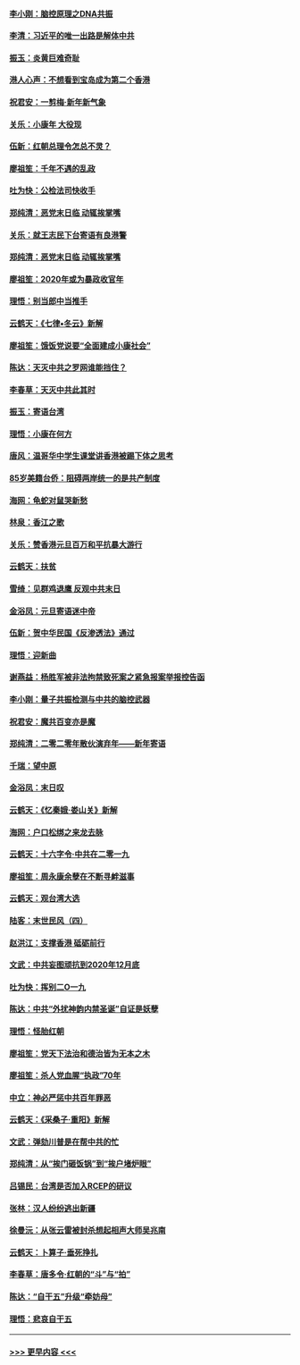 #### [李小刚：脑控原理之DNA共振](../pages/nsc993/n11780962.md?t=01101511) 
#### [李清：习近平的唯一出路是解体中共](../pages/nsc993/n11780866.md?t=01101511) 
#### [振玉：炎黄巨难奇耻](../pages/nsc993/n11779632.md?t=01101511) 
#### [港人心声：不想看到宝岛成为第二个香港](../pages/nsc993/n11778817.md?t=01101511) 
#### [祝君安：一剪梅‧新年新气象](../pages/nsc993/n11776340.md?t=01101511) 
#### [关乐：小康年 大役现](../pages/nsc993/n11774213.md?t=01101511) 
#### [伍新：红朝总理令怎总不灵？](../pages/nsc993/n11770813.md?t=01101511) 
#### [廖祖笙：千年不遇的乱政](../pages/nsc993/n11770373.md?t=01101511) 
#### [吐为快：公检法司快收手](../pages/nsc993/n11770359.md?t=01101511) 
#### [郑纯清：恶党末日临 动辄挨掌嘴](../pages/nsc993/n11769912.md?t=01101511) 
#### [关乐：就王志民下台寄语有良港警](../pages/nsc993/n11769903.md?t=01101511) 
#### [郑纯清：恶党末日临 动辄挨掌嘴](../pages/nsc993/n11769356.md?t=01101511) 
#### [廖祖笙：2020年或为暴政收官年](../pages/nsc993/n11768216.md?t=01101511) 
#### [理悟：别当郎中当推手](../pages/nsc993/n11768243.md?t=01101511) 
#### [云鹤天：《七律▪冬云》新解](../pages/nsc993/n11768204.md?t=01101511) 
#### [廖祖笙：饿饭党说要“全面建成小康社会”](../pages/nsc993/n11767482.md?t=01101511) 
#### [陈达：天灭中共之罗网谁能挡住？](../pages/nsc993/n11767465.md?t=01101511) 
#### [李春草：天灭中共此其时](../pages/nsc993/n11767452.md?t=01101511) 
#### [振玉：寄语台湾](../pages/nsc993/n11767432.md?t=01101511) 
#### [理悟：小康在何方](../pages/nsc993/n11767394.md?t=01101511) 
#### [唐风：温哥华中学生课堂讲香港被踢下体之思考](../pages/nsc993/n11766848.md?t=01101511) 
#### [85岁美籍台侨：阻碍两岸统一的是共产制度](../pages/nsc993/n11765043.md?t=01101511) 
#### [海网：龟蛇对鼠哭新愁](../pages/nsc993/n11764895.md?t=01101511) 
#### [林泉：香江之歌](../pages/nsc993/n11764415.md?t=01101511) 
#### [关乐：赞香港元旦百万和平抗暴大游行](../pages/nsc993/n11764382.md?t=01101511) 
#### [云鹤天：扶贫](../pages/nsc993/n11764245.md?t=01101511) 
#### [雪绮：见群鸡退鹰  反观中共末日](../pages/nsc993/n11762112.md?t=01101511) 
#### [金浴凤：元旦寄语迷中帝](../pages/nsc993/n11761788.md?t=01101511) 
#### [伍新：贺中华民国《反渗透法》通过](../pages/nsc993/n11761994.md?t=01101511) 
#### [理悟：迎新曲](../pages/nsc993/n11761152.md?t=01101511) 
#### [谢燕益：杨胜军被非法拘禁致死案之紧急报案举报控告函](../pages/nsc993/n11756134.md?t=01101511) 
#### [李小刚：量子共振检测与中共的脑控武器](../pages/nsc993/n11754518.md?t=01101511) 
#### [祝君安：魔共百变亦是魔](../pages/nsc993/n11754469.md?t=01101511) 
#### [郑纯清：二零二零年散伙演弃年——新年寄语](../pages/nsc993/n11754195.md?t=01101511) 
#### [千瑞：望中原](../pages/nsc993/n11754159.md?t=01101511) 
#### [金浴凤：末日叹](../pages/nsc993/n11752359.md?t=01101511) 
#### [云鹤天：《忆秦娥‧娄山关》新解](../pages/nsc993/n11752348.md?t=01101511) 
#### [海网：户口松绑之来龙去脉](../pages/nsc993/n11752328.md?t=01101511) 
#### [云鹤天：十六字令‧中共在二零一九](../pages/nsc993/n11752305.md?t=01101511) 
#### [廖祖笙：周永康余孽在不断寻衅滋事](../pages/nsc993/n11751013.md?t=01101511) 
#### [云鹤天：观台湾大选](../pages/nsc993/n11751007.md?t=01101511) 
#### [陆客：末世民风（四）](../pages/nsc993/n11749203.md?t=01101511) 
#### [赵洪江：支撑香港 砥砺前行](../pages/nsc993/n11748482.md?t=01101511) 
#### [文武：中共妄图顽抗到2020年12月底](../pages/nsc993/n11748446.md?t=01101511) 
#### [吐为快：挥别二O一九](../pages/nsc993/n11748411.md?t=01101511) 
#### [陈达：中共“外扰神韵内禁圣诞”自证是妖孽](../pages/nsc993/n11748226.md?t=01101511) 
#### [理悟：怪胎红朝](../pages/nsc993/n11748206.md?t=01101511) 
#### [廖祖笙：党天下法治和德治皆为无本之木](../pages/nsc993/n11748135.md?t=01101511) 
#### [廖祖笙：杀人党血腥“执政”70年](../pages/nsc993/n11745144.md?t=01101511) 
#### [中立：神必严惩中共百年罪恶](../pages/nsc993/n11744970.md?t=01101511) 
#### [云鹤天：《采桑子‧重阳》新解](../pages/nsc993/n11744948.md?t=01101511) 
#### [文武：弹劾川普是在帮中共的忙](../pages/nsc993/n11744758.md?t=01101511) 
#### [郑纯清：从“挨门砸饭锅”到“挨户堵炉眼”](../pages/nsc993/n11744745.md?t=01101511) 
#### [吕锡民：台湾是否加入RCEP的研议](../pages/nsc993/n11744701.md?t=01101511) 
#### [张林：汉人纷纷逃出新疆](../pages/nsc993/n11743530.md?t=01101511) 
#### [徐曼沅：从张云雷被封杀想起相声大师吴兆南](../pages/nsc993/n11741816.md?t=01101511) 
#### [云鹤天：卜算子‧垂死挣扎](../pages/nsc993/n11739956.md?t=01101511) 
#### [李春草：唐多令‧红朝的“斗”与“拍”](../pages/nsc993/n11739830.md?t=01101511) 
#### [陈达：“自干五”升级“牵妨母”](../pages/nsc993/n11739724.md?t=01101511) 
#### [理悟：悲哀自干五](../pages/nsc993/n11739547.md?t=01101511) 

----
#### [ >>> 更早内容 <<< ](../indexes/nsc993-earlier.md)
